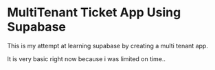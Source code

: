 # MultiTenant Ticket App Using Supabase

This is my attempt at learning supabase by creating a multi tenant app.

It is very basic right now because i was limited on time..
